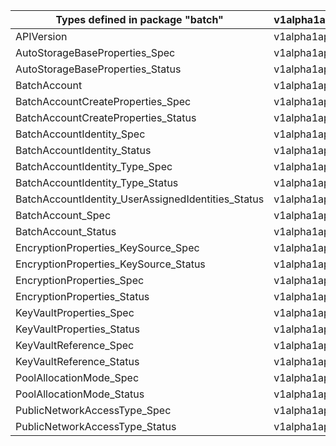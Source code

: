 | Types defined in package "batch"                   | v1alpha1api20210101 |
|----------------------------------------------------|---------------------|
| APIVersion                                         | v1alpha1api20210101 |
| AutoStorageBaseProperties_Spec                     | v1alpha1api20210101 |
| AutoStorageBaseProperties_Status                   | v1alpha1api20210101 |
| BatchAccount                                       | v1alpha1api20210101 |
| BatchAccountCreateProperties_Spec                  | v1alpha1api20210101 |
| BatchAccountCreateProperties_Status                | v1alpha1api20210101 |
| BatchAccountIdentity_Spec                          | v1alpha1api20210101 |
| BatchAccountIdentity_Status                        | v1alpha1api20210101 |
| BatchAccountIdentity_Type_Spec                     | v1alpha1api20210101 |
| BatchAccountIdentity_Type_Status                   | v1alpha1api20210101 |
| BatchAccountIdentity_UserAssignedIdentities_Status | v1alpha1api20210101 |
| BatchAccount_Spec                                  | v1alpha1api20210101 |
| BatchAccount_Status                                | v1alpha1api20210101 |
| EncryptionProperties_KeySource_Spec                | v1alpha1api20210101 |
| EncryptionProperties_KeySource_Status              | v1alpha1api20210101 |
| EncryptionProperties_Spec                          | v1alpha1api20210101 |
| EncryptionProperties_Status                        | v1alpha1api20210101 |
| KeyVaultProperties_Spec                            | v1alpha1api20210101 |
| KeyVaultProperties_Status                          | v1alpha1api20210101 |
| KeyVaultReference_Spec                             | v1alpha1api20210101 |
| KeyVaultReference_Status                           | v1alpha1api20210101 |
| PoolAllocationMode_Spec                            | v1alpha1api20210101 |
| PoolAllocationMode_Status                          | v1alpha1api20210101 |
| PublicNetworkAccessType_Spec                       | v1alpha1api20210101 |
| PublicNetworkAccessType_Status                     | v1alpha1api20210101 |
